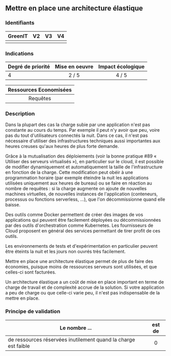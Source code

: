 ## Mettre en place une architecture élastique 

### Identifiants

| GreenIT |  V2  |  V3  |  V4  |
|:-------:|:----:|:----:|:----:|
|      |   |   |      |

### Indications

| Degré de priorité |      Mise en oeuvre       |  Impact écologique    | 
|-------------------|:-------------------------:|:---------------------:|
|        4          |        2 / 5              |        4 / 5          | 

|Ressources Economisées                                      |
|:----------------------------------------------------------:|
|Requêtes    |

### Description

Dans la plupart des cas la charge subie par une application n'est pas constante au cours du temps. Par exemple il peut
n'y avoir que peu, voire pas du tout d'utilisateurs connectés la nuit. Dans ce cas, il n'est pas nécessaire d'utiliser 
des infrastructures techniques aussi importantes aux heures creuses qu'aux heures de plus forte demande.

Grâce à la mutualisation des déploiements (voir la bonne pratique #89 « Utiliser des serveurs virtualisés »), 
en particulier sur le cloud, il est possible de modifier dynamiquement et automatiquement
la taille de l'infrastructure en fonction de la charge. Cette modification peut obéir à une programmation horaire (par
exemple éteindre la nuit les applications utilisées uniquement aux heures de bureau) ou se faire en réaction au nombre
de requêtes : si la charge augmente on ajoute de nouvelles machines virtuelles, de nouvelles instances de l'application 
(conteneurs, processus ou fonctions serverless, ...), que l'on décommissionne quand elle baisse.

Des outils comme Docker permettent de créer des images de vos applications qui peuvent être facilement déployées ou 
décommissionnées par des outils d'orchestration comme Kubernetes. Les fournisseurs de Cloud proposent en général des
services permettant de tirer profit de ces outils.

Les environnements de tests et d'expérimentation en particulier peuvent être éteints la nuit et les jours non ouvrés très facilement.

Mettre en place une architecture élastique permet de plus de faire des économies, puisque moins de ressources serveurs 
sont utilisées, et que celles-ci sont facturées. 

Un architecture élastique a un coût de mise en place important en terme de charge de travail et de complexité accrue de
la solution. Si votre application a peu de charge ou que celle-ci varie peu, il n'est pas indispensable de la mettre en place.


### Principe de validation

| Le nombre ... |     est de   |  
|-------------------|:-------------------------:|
| de ressources réservées inutilement quand la charge est faible |  0 |
